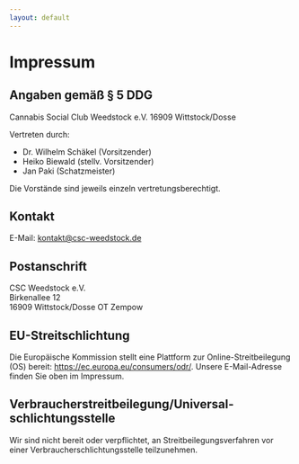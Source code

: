 ```yaml
---
layout: default
---
```


# Impressum

## Angaben gemäß § 5 DDG

Cannabis Social Club Weedstock e.V.
16909 Wittstock/Dosse

Vertreten durch:
* Dr. Wilhelm Schäkel (Vorsitzender)
* Heiko Biewald (stellv. Vorsitzender)
* Jan Paki (Schatzmeister)

Die Vorstände sind jeweils einzeln vertretungsberechtigt.

## Kontakt

E-Mail: kontakt@csc-weedstock.de

## Postanschrift

CSC Weedstock e.V.<br>
Birkenallee 12<br>
16909 Wittstock/Dosse OT Zempow

## EU-Streitschlichtung

Die Europäische Kommission stellt eine Plattform zur Online-Streitbeilegung (OS) bereit: https://ec.europa.eu/consumers/odr/.
Unsere E-Mail-Adresse finden Sie oben im Impressum.

## Verbraucher­streit­beilegung/Universal­schlichtungs­stelle

Wir sind nicht bereit oder verpflichtet, an Streitbeilegungsverfahren vor einer Verbraucherschlichtungsstelle teilzunehmen.
